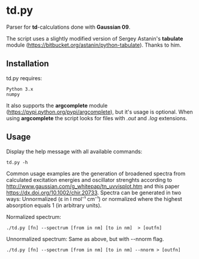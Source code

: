 # td.py

Parser for **td**-calculations done with **Gaussian 09**.

The script uses a slightly modified version of Sergey Astanin's **tabulate** module (https://bitbucket.org/astanin/python-tabulate). Thanks to him.

Installation
----------------
td.py requires:

    Python 3.x
    numpy
    
It also supports the **argcomplete** module (https://pypi.python.org/pypi/argcomplete),  but it's usage is optional. When using **argcomplete** the script looks for files with *.out* and *.log* extensions.

Usage
---------
Display the help message with all available commands:

	td.py -h

Common usage examples are the generation of broadened spectra from calculated excitation energies and oscillator strenghts according to http://www.gaussian.com/g_whitepap/tn_uvvisplot.htm and this paper https://dx.doi.org/10.1002/chir.20733. Spectra can be generated in two ways: Unnormalized (ε in l mol⁻¹ cm⁻¹) or normalized where the highest absorption equals 1 (in arbitrary units).

Normalized spectrum:

	./td.py [fn] --spectrum [from in nm] [to in nm]  > [outfn]
	
Unnormalized spectrum: Same as above, but with --nnorm flag.

	./td.py [fn] --spectrum [from in nm] [to in nm] --nnorm > [outfn]